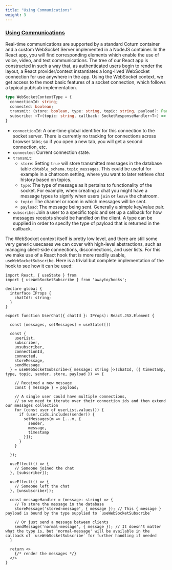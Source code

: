 ```yaml
---
title: "Using Communications"
weight: 3
---
```


### [Using Communications](#using-communications)

Real-time communications are supported by a standard Coturn container and a custom WebSocket Server implemented in a NodeJS container. In the React app, you will find corresponding elements which enable the use of voice, video, and text communications. The tree of our React app is constructed in such a way that, as authenticated users begin to render the layout, a React provider/context instantiates a long-lived WebSocket connection for use anywhere in the app. Using the WebSocket context, we get access to the most basic features of a socket connection, which follows a typical pub/sub implementation.

```typescript
type WebSocketContextType = {
  connectionId: string;
  connected: boolean;
  transmit: (store: boolean, type: string, topic: string, payload?: Partial<unknown>) => void;
  subscribe: <T>(topic: string, callback: SocketResponseHandler<T>) => () => void;
}
```

- `connectionId`: A one-time global identifier for this connection to the socket server. There is currently no tracking for connections across browser tabs; so if you open a new tab, you will get a second connection, etc.
- `connected`: Current connection state.
- `transmit`:
  - `store`: Setting `true` will store transmitted messages in the database table `dbtable_schema.topic_messages`. This could be useful for example in a chatroom setting, where you want to later retrieve chat history based on topics. 
  - `type`: The type of message as it pertains to functionality of the socket. For example, when creating a chat you might have a message types to signify when users `join` or `leave` the chatroom.
  - `topic`: The channel or room in which messages will be sent.
  - `payload`: The message being sent. Generally a simple key/value pair.
- `subscribe`: Join a user to a specific topic and set up a callback for how messages receipts should be handled on the client. A type can be supplied in order to specify the type of payload that is returned in the callback.

The WebSocket context itself is pretty low level, and there are still some very generic usecases we can cover with high-level abstractions, such as managing client-side connections, disconnections, and user lists. For this we make use of a React hook that is more readily usable, `useWebSocketSubscribe`. Here is a trivial but complete implementation of the hook to see how it can be used:

```tsx
import React, { useState } from 
import { useWebSocketSubscribe } from 'awayto/hooks';

declare global {
  interface IProps {
    chatId?: string;
  }
}

export function UserChat({ chatId }: IProps): React.JSX.Element {

  const [messages, setMessages] = useState([])

  const {
    userList,
    subscriber,
    unsubscriber,
    connectionId,
    connected,
    storeMessage,
    sendMessage
  } = useWebSocketSubscribe<{ message: string }>(chatId, ({ timestamp, type, topic, sender, store, payload }) => {
    
    // Received a new message
    const { message } = payload;

    // A single user could have multiple connections,
    // so we need to iterate over their connection ids and then extend our messages collection
    for (const user of userList.values()) {
      if (user.cids.includes(sender)) {
        setMessages(m => [...m, {
          sender,
          message,
          timestamp
        }]);
      }
    }
    
  });

  useEffect(() => {
    // Someone joined the chat
  }, [subscriber]);

  useEffect(() => {
    // Someone left the chat
  }, [unsubscriber]);

  const messageHandler = (message: string) => {
    // To store the message in the database
    storeMessage('stored-message', { message }); // This { message } payload is bound by the type supplied to `useWebSocketSubscribe`

    // Or just send a message between clients
    sendMessage('normal-message', { message }); // It doesn't matter what the type is, but 'normal-message' will be available in the callback of `useWebSocketSubscribe` for further handling if needed
  }

  return <>
    {/* render the messages */}
  </>
}

```

